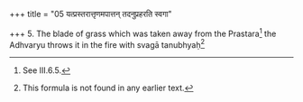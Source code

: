 +++
title = "05 यत्प्रस्तरात्तृणमपात्तन् तदनुप्रहरति स्वगा"

+++
5. The blade of grass which was taken away from the Prastara[^1] the Adhvaryu throws it in the fire with svagā tanubhyaḥ[^2]  

[^1]: See III.6.5.  

[^2]: This formula is not found in any earlier text.  
